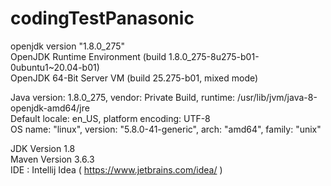 # codingTestPanasonic

openjdk version "1.8.0_275"<br>
OpenJDK Runtime Environment (build 1.8.0_275-8u275-b01-0ubuntu1~20.04-b01)<br>
OpenJDK 64-Bit Server VM (build 25.275-b01, mixed mode)<br>

Java version: 1.8.0_275, vendor: Private Build, runtime: /usr/lib/jvm/java-8-openjdk-amd64/jre<br>
Default locale: en_US, platform encoding: UTF-8 <br>
OS name: "linux", version: "5.8.0-41-generic", arch: "amd64", family: "unix"<br>

JDK Version 1.8 <br>
Maven Version 3.6.3 <br>
IDE : Intellij Idea ( https://www.jetbrains.com/idea/ )
